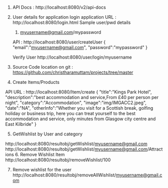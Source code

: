 1. API Docs : http://localhost:8080/v2/api-docs
2. User details for application login
application URL : http://localhost:8080/login.html
  Sample user/pwd details
   1. myusername@gmail.com/mypassword
  

   API : http://localhost:8080/user/createUser
   {
   "email":"myusername@gmail.com",
   "password":"mypassword"
   }

   Verify User
   http://localhost:8080/user/login/myusername

3. Source Code location on git : https://github.com/christharamuttam/projects/tree/master

4. Create Items/Products

API URL : http://localhost:8080/Item/create
{
"title":"Kings Park Hotel",
"description":"best accommodation and service,From £40 per person per night",
"category":"Accommodation",
"image":"img/IMGACC2.jpeg",
"date":"NA",
"otherInfo":"Whether you visit for a Scottish break, golfing holiday or business trip, here you can treat yourself to the best accommodation and service, only minutes from Glasgow city centre and East Kilbride"
}


5. GetWishlist by User and category

http://localhost:8080/resultobj/getWishlist/myusername@gmail.com
http://localhost:8080/resultobj/getWishlist/myusername@gmail.com/Attractions
6. Remove Wishlist Item
http://localhost:8080/resultobj/removeWishlist/100

7. Remove wishlist for the user
http://localhost:8080/resultobj/removeAllWishlist/myusername@gmail.com
